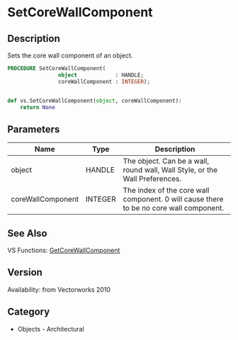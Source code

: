 # SetCoreWallComponent

## Description
Sets the core wall component of an object.

```pascal
PROCEDURE SetCoreWallComponent(
				object            : HANDLE;
				coreWallComponent : INTEGER);
```

```python

def vs.SetCoreWallComponent(object, coreWallComponent):
    return None
```

## Parameters
|Name|Type|Description|
|---|---|---|
|object|HANDLE|The object. Can be a wall, round wall, Wall Style, or the Wall Preferences.|
|coreWallComponent|INTEGER|The index of the core wall component.  0 will cause there to be no core wall component.|

## See Also
VS Functions:
[GetCoreWallComponent](GetCoreWallComponent.md)

## Version
Availability: from Vectorworks 2010
## Category
* Objects - Architectural


